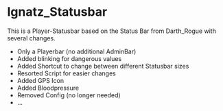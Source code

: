 # Ignatz_Statusbar
This is a Player-Statusbar based on the Status Bar from Darth_Rogue with several changes.
- Only a Playerbar (no additional AdminBar)
- Added blinking for dangerous values
- Added Shortcut to change between different Statusbar sizes
- Resorted Script for easier changes
- Added GPS Icon
- Added Bloodpressure
- Removed Config (no longer needed)
- ...

